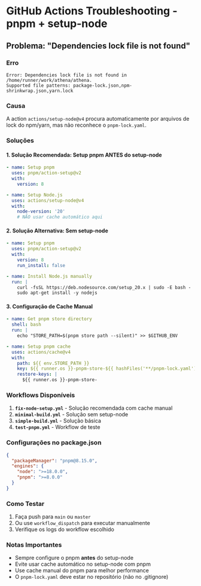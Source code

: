 # GitHub Actions Troubleshooting - pnpm + setup-node

## Problema: "Dependencies lock file is not found"

### Erro
```
Error: Dependencies lock file is not found in /home/runner/work/athena/athena. 
Supported file patterns: package-lock.json,npm-shrinkwrap.json,yarn.lock
```

### Causa
A action `actions/setup-node@v4` procura automaticamente por arquivos de lock do npm/yarn, mas não reconhece o `pnpm-lock.yaml`.

### Soluções

#### 1. **Solução Recomendada: Setup pnpm ANTES do setup-node**
```yaml
- name: Setup pnpm
  uses: pnpm/action-setup@v2
  with:
    version: 8

- name: Setup Node.js
  uses: actions/setup-node@v4
  with:
    node-version: '20'
    # NÃO usar cache automático aqui
```

#### 2. **Solução Alternativa: Sem setup-node**
```yaml
- name: Setup pnpm
  uses: pnpm/action-setup@v2
  with:
    version: 8
    run_install: false

- name: Install Node.js manually
  run: |
    curl -fsSL https://deb.nodesource.com/setup_20.x | sudo -E bash -
    sudo apt-get install -y nodejs
```

#### 3. **Configuração de Cache Manual**
```yaml
- name: Get pnpm store directory
  shell: bash
  run: |
    echo "STORE_PATH=$(pnpm store path --silent)" >> $GITHUB_ENV

- name: Setup pnpm cache
  uses: actions/cache@v4
  with:
    path: ${{ env.STORE_PATH }}
    key: ${{ runner.os }}-pnpm-store-${{ hashFiles('**/pnpm-lock.yaml') }}
    restore-keys: |
      ${{ runner.os }}-pnpm-store-
```

### Workflows Disponíveis

1. **`fix-node-setup.yml`** - Solução recomendada com cache manual
2. **`minimal-build.yml`** - Solução sem setup-node
3. **`simple-build.yml`** - Solução básica
4. **`test-pnpm.yml`** - Workflow de teste

### Configurações no package.json
```json
{
  "packageManager": "pnpm@8.15.0",
  "engines": {
    "node": ">=18.0.0",
    "pnpm": ">=8.0.0"
  }
}
```

### Como Testar
1. Faça push para `main` ou `master`
2. Ou use `workflow_dispatch` para executar manualmente
3. Verifique os logs do workflow escolhido

### Notas Importantes
- Sempre configure o pnpm **antes** do setup-node
- Evite usar cache automático no setup-node com pnpm
- Use cache manual do pnpm para melhor performance
- O `pnpm-lock.yaml` deve estar no repositório (não no .gitignore) 